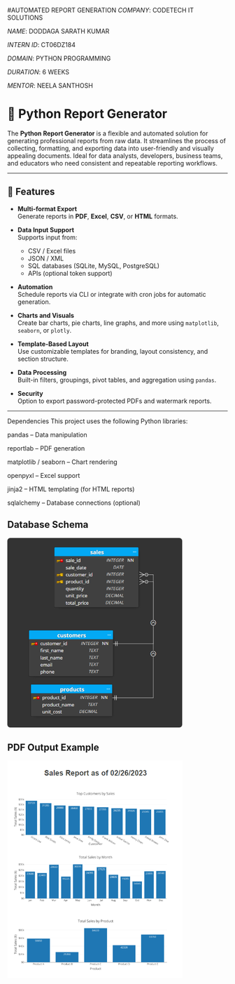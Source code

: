 #AUTOMATED REPORT GENERATION
*COMPANY*:  CODETECH IT SOLUTIONS

*NAME*:  DODDAGA SARATH KUMAR                             

*INTERN ID*: CT06DZ184

*DOMAIN*:  PYTHON PROGRAMMING 

*DURATION*:  6 WEEKS

*MENTOR*:  NEELA SANTHOSH
# 📝 Python Report Generator

The **Python Report Generator** is a flexible and automated solution for generating professional reports from raw data. It streamlines the process of collecting, formatting, and exporting data into user-friendly and visually appealing documents. Ideal for data analysts, developers, business teams, and educators who need consistent and repeatable reporting workflows.

---

## 🔧 Features

- **Multi-format Export**  
  Generate reports in **PDF**, **Excel**, **CSV**, or **HTML** formats.

- **Data Input Support**  
  Supports input from:
  - CSV / Excel files
  - JSON / XML
  - SQL databases (SQLite, MySQL, PostgreSQL)
  - APIs (optional token support)

- **Automation**  
  Schedule reports via CLI or integrate with cron jobs for automatic generation.

- **Charts and Visuals**  
  Create bar charts, pie charts, line graphs, and more using `matplotlib`, `seaborn`, or `plotly`.

- **Template-Based Layout**  
  Use customizable templates for branding, layout consistency, and section structure.

- **Data Processing**  
  Built-in filters, groupings, pivot tables, and aggregation using `pandas`.

- **Security**  
  Option to export password-protected PDFs and watermark reports.

---
Dependencies
This project uses the following Python libraries:

pandas – Data manipulation

reportlab – PDF generation

matplotlib / seaborn – Chart rendering

openpyxl – Excel support

jinja2 – HTML templating (for HTML reports)

sqlalchemy – Database connections (optional)

## Database Schema
<img src="sales_db_schema.png" width="400" alt="DB Schema">


## PDF Output Example
<img src="pdf_output_demo.png" width="400" alt="PDF Output Demo">

